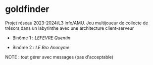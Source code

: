 # goldfinder 


Projet réseau 2023-2024/L3 info/AMU. Jeu multijoueur de collecte de trésors dans un labyrinthe avec une architecture 
client-serveur 


- Binôme 1 : *LEFEVRE  Quentin* 

- Binôme 2 : *LE Bro Anonyme*


NOTE : tout gérer avec messages (pas d'acceptable)


